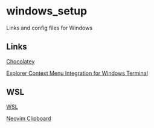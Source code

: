 # windows_setup
Links and config files for Windows

## Links

   [Chocolatey](https://chocolatey.org/)

   [Explorer Context Menu Integration for Windows Terminal](https://github.com/BroJenuel/Explorer-Context-Menu-Integration-for-windows-terminal/)
   
## WSL

   [WSL](https://docs.microsoft.com/pt-br/windows/wsl/install-win10)

   [Neovim Clipboard](https://github.com/neovim/neovim/wiki/FAQ#how-to-use-the-windows-clipboard-from-wsl)
